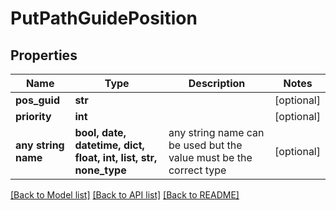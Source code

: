 # PutPathGuidePosition


## Properties
Name | Type | Description | Notes
------------ | ------------- | ------------- | -------------
**pos_guid** | **str** |  | [optional] 
**priority** | **int** |  | [optional] 
**any string name** | **bool, date, datetime, dict, float, int, list, str, none_type** | any string name can be used but the value must be the correct type | [optional]

[[Back to Model list]](../README.md#documentation-for-models) [[Back to API list]](../README.md#documentation-for-api-endpoints) [[Back to README]](../README.md)


